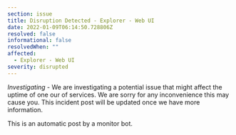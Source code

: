 ```yaml
---
section: issue
title: Disruption Detected - Explorer - Web UI
date: 2022-01-09T06:14:50.728806Z
resolved: false
informational: false
resolvedWhen: ""
affected:
  - Explorer - Web UI
severity: disrupted
---
```

*Investigating* - We are investigating a potential issue that might affect the uptime of one our of services. We are sorry for any inconvenience this may cause you. This incident post will be updated once we have more information.

This is an automatic post by a monitor bot.
        